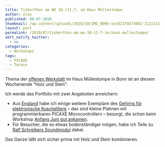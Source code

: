 ```yaml
---
title: Tinkerthon am WE 10./11.7. im Haus Müllestumpe
author: olav
published: 08.07.2010
thumbnail: /wp-content/uploads/2010/10/IMG_0005-e1432378574882-212x212.jpg
layout: post
permalink: /2010/07/tinkerthon-am-we-10-11-7-im-haus-mullestumpe/
aktt_notify_twitter:
  - no
categories:
  - Workshops
tags:
  - PICAXE
  - Termin
---
```

Thema der [offenen Werkstatt][1] im Haus Müllestumpe in Bonn ist an diesem Wochenende &#8220;Holz und Stein&#8221;.

Ich werde das Portfolio mit zwei Angeboten anreichern:

  * Aus [England][2] habe ich einige weitere Exemplare des [Gehirns für elektronische Kuscheltiere][3] &#8211; das sind kleine Platinen mit programmierbaren PICAXE Microcontrollern &#8211; besorgt, die schon beim Workshop [Anfang Juni gut ankamen][4].
  * Für Besucher, die es etwas bodenständiger mögen, habe ich Teile zu [Ralf Schreibers Soundmodul][5] dabei.

Das Ganze läßt sich sicher prima mit Holz und Stein kombinieren.

<!--break-->

 [1]: http://www.muellestumpe.de/index.php/de/veranstaltungen/offene-werkstatt.html
 [2]: http://maps.google.de/maps/place?cid=17299050195334228081&q=4+Old+Dairy+Business+Centre,+Melcombe+Road,+Bath,+BA2+3LR&hl=de&cd=1&ei=yDk2TKqTBou6_Abgu6CaDQ&dtab=0&sll=51.374541,-2.378644&sspn=0.006295,0.006295&ie=UTF8&ll=53.402982,0.20874&spn=0,0&z=7&iwloc=A
 [3]: http://81.134.141.187/epages/Store.storefront/?ObjectPath=/Shops/Store.TechSupplies/Products/AXE101K
 [4]: /gruppe/bonn/video-zum-workshop "Video zum Workshop am 3./4.6."
 [5]: http://ralfschreiber.com/solarsound/solarsound.html
